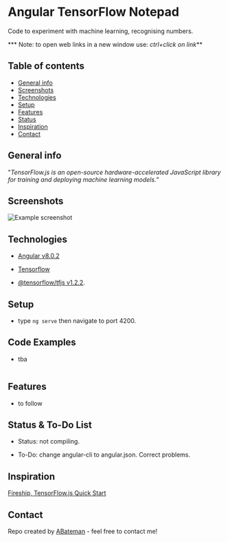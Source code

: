 # Angular TensorFlow Notepad

Code to experiment with machine learning, recognising numbers.

*** Note: to open web links in a new window use: _ctrl+click on link_**

## Table of contents

* [General info](#general-info)
* [Screenshots](#screenshots)
* [Technologies](#technologies)
* [Setup](#setup)
* [Features](#features)
* [Status](#status)
* [Inspiration](#inspiration)
* [Contact](#contact)

## General info

"_TensorFlow.js is an open-source hardware-accelerated JavaScript library for training and deploying machine learning models._"

## Screenshots

![Example screenshot](./img/.png)

## Technologies

* [Angular v8.0.2](https://angular.io/)

* [Tensorflow](https://js.tensorflow.org)

* [@tensorflow/tfjs v1.2.2](https://www.npmjs.com/package/@tensorflow/tfjs).

## Setup

* type `ng serve` then navigate to port 4200.

## Code Examples

* tba

```tba

```

## Features

* to follow

## Status & To-Do List

* Status:  not compiling.

* To-Do: change angular-cli to angular.json. Correct problems.

## Inspiration

[Fireship, TensorFlow.js Quick Start](https://www.youtube.com/watch?v=Y_XM3Bu-4yc)

## Contact

Repo created by [ABateman](https://www.andrewbateman.org) - feel free to contact me!
